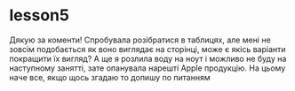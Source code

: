 # lesson5
Дякую за коменти!
Спробувала розібратися в таблицях, але мені не зовсім подобається як воно виглядає на сторінці, може є якісь варіанти покращити їх вигляд?
А ще я розлила воду на ноут і можливо не буду на наступному занятті, зате опанувала нарешті Apple продукцію.
На цьому наче все, якщо щось згадаю то допишу по питанням